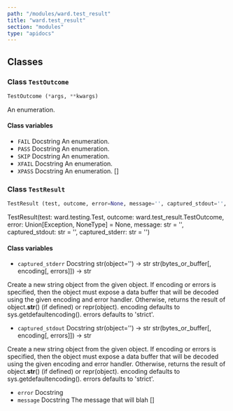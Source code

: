 ```yaml
---
path: "/modules/ward.test_result"
title: "ward.test_result"
section: "modules"
type: "apidocs"
---
```


## Classes

### Class `TestOutcome`

```python
TestOutcome (*args, **kwargs)
```

An enumeration.

#### Class variables

* `FAIL` Docstring An enumeration.
* `PASS` Docstring An enumeration.
* `SKIP` Docstring An enumeration.
* `XFAIL` Docstring An enumeration.
* `XPASS` Docstring An enumeration.
[]

### Class `TestResult`

```python
TestResult (test, outcome, error=None, message='', captured_stdout='', captured_stderr='')
```

TestResult(test: ward.testing.Test, outcome: ward.test_result.TestOutcome, error: Union[Exception, NoneType] = None, message: str = '', captured_stdout: str = '', captured_stderr: str = '')

#### Class variables

* `captured_stderr` Docstring str(object='') -> str
str(bytes_or_buffer[, encoding[, errors]]) -> str

Create a new string object from the given object. If encoding or
errors is specified, then the object must expose a data buffer
that will be decoded using the given encoding and error handler.
Otherwise, returns the result of object.__str__() (if defined)
or repr(object).
encoding defaults to sys.getdefaultencoding().
errors defaults to 'strict'.
* `captured_stdout` Docstring str(object='') -> str
str(bytes_or_buffer[, encoding[, errors]]) -> str

Create a new string object from the given object. If encoding or
errors is specified, then the object must expose a data buffer
that will be decoded using the given encoding and error handler.
Otherwise, returns the result of object.__str__() (if defined)
or repr(object).
encoding defaults to sys.getdefaultencoding().
errors defaults to 'strict'.
* `error` Docstring 
* `message` Docstring The message that will blah
[]
